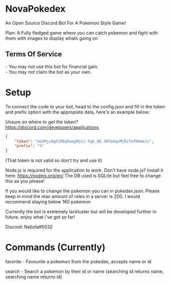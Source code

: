 <h1>NovaPokedex</h1>
An Open Source Discord Bot For A Pokemon Style Game!

Plan: A Fully fledged game where you can catch pokemon and fight with them with images to display whats going on

<h2>Terms Of Service</h2>
- You may not use this bot for financial gain.<br>
- You may not claim the bot as your own.
  
  
<h1>Setup</h1>

  
To connect the code to your bot, head to the config.json and fill in the token and prefix option with the appropiate data, here's an example below:

Unsure on where to get the token? https://discord.com/developers/applications
```json
{
    "token": "eUzMjc0gY2ODyEweyMzcz.YqS_9Q.307ekqvMjRz7efHkmeJs", 
    "prefix": "%"
}
```
(That token is not valid so don't try and use it)
 
  
Node.js is required for the application to work. Don't have node.js? Install it here: https://nodejs.org/en/
The DB used is SQLite but feel free to change this as you please!
  
If you would like to change the pokemon you can in pokedex.json. Please keep in mind the max amount of roles in a server is 200. I would recommend staying below 160 pokemon
  
Currently the bot is extremely lackluster but will be developed further in future, enjoy what i've got so far!

Discord: Nebzla#5032



<h1>Commands (Currently)</h1>

favorite <pokemon> - Favourite a pokemon from the pokedex, <pokemon> accepts name or id
 
search <pokemon> - Search a pokemon by their id or name (searching id returns name, searching name returns id)

